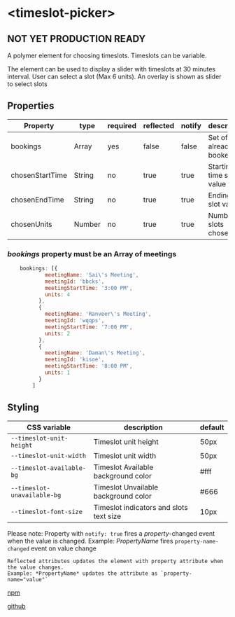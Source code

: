 # \<timeslot-picker\>

## NOT YET PRODUCTION READY
A polymer element for choosing timeslots. Timeslots can be variable.

The element can be used to display a slider with timeslots at 30 minutes interval. User can select a slot (Max 6 units).
An overlay is shown as slider to select slots

## Properties


|Property|type|required|reflected|notify|description|
|----|---|--|--|--|--|
|bookings|Array|yes|false|false|Set of slots already booked |
|chosenStartTime|String|no|true|true|Starting time slot value|
|chosenEndTime|String|no|true|true|Ending time slot value|
|chosenUnits|Number|no|true|true|Number of slots chosen|



### _bookings_ property must be an Array of meetings

```javascript  
    bookings: [{
            meetingName: 'Sai\'s Meeting',
            meetingId: 'bbcks',
            meetingStartTime: '3:00 PM',
            units: 4
          },
          {
            meetingName: 'Ranveer\'s Meeting',
            meetingId: 'wqqps',
            meetingStartTime: '7:00 PM',
            units: 2
          },
          {
            meetingName: 'Daman\'s Meeting',
            meetingId: 'kisoe',
            meetingStartTime: '8:00 PM',
            units: 1
          }
        ]
```

## Styling

|CSS variable|description|default|
|-|-|-|
|`--timeslot-unit-height`|Timeslot unit height|50px|
|`--timeslot-unit-width`|Timeslot unit width|50px|
|`--timeslot-available-bg`|Timeslot Available background color| #fff|
|`--timeslot-unavailable-bg`|Timeslot Unvailable background color| #666|
|`--timeslot-font-size`|Timeslot indicators and slots text size| 10px|

Please note: Property with `notify: true` fires a _property_-changed event when the value is changed.
    Example: *PropertyName* fires `property-name-changed` event on value change

    Reflected attributes updates the element with property attribute when the value changes.
    Example: *PropertyName* updates the attribute as `property-name="value"`


[npm][1]

[github][2]


[1]: https://www.npmjs.com/package/timeslot-picker
[2]: https://github.com/DamandeepS/timeslot-picker
